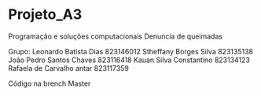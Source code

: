 # Projeto_A3
Programação e soluções computacionais
Denuncia de queimadas

Grupo:
Leonardo Batista Dias 823146012
Stheffany Borges Silva 823135138
João Pedro Santos Chaves 823116418
Kauan Silva Constantino 823134123
Rafaela de Carvalho antar 823117359

Código na brench Master
